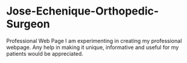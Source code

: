 # Jose-Echenique-Orthopedic-Surgeon
Professional Web Page
I am experimenting in creating my professional webpage. Any help in making it unique, informative and useful for my patients would be appreciated.
